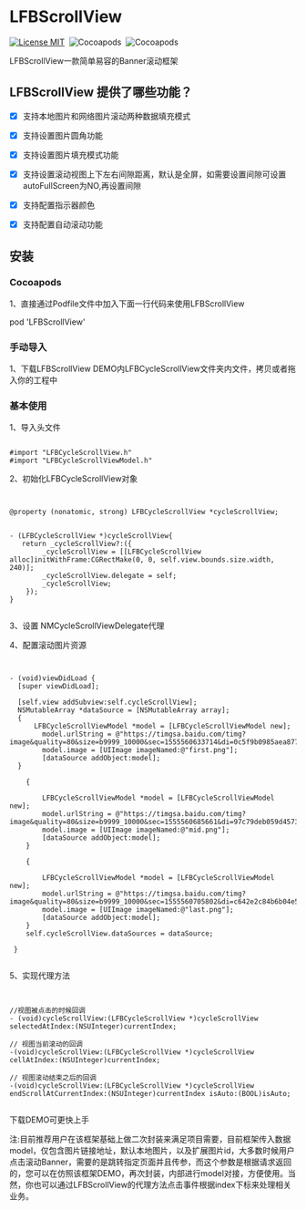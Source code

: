 LFBScrollView
=============
[![License MIT](https://img.shields.io/github/license/mashape/apistatus.svg?maxAge=2592000)](https://github.com/LiuFuBo1991/LFBSocialSDK)&nbsp;
![Cocoapods](https://img.shields.io/badge/pod-v2.0.0-greenLFBModleFile.svg)&nbsp;
![Cocoapods](https://img.shields.io/badge/platform-osx%20%7C%20ios-LFBModelFile.svg)&nbsp;

LFBScrollView一款简单易容的Banner滚动框架

## LFBScrollView 提供了哪些功能？


- [x] 支持本地图片和网络图片滚动两种数据填充模式
- [x] 支持设置图片圆角功能
- [x] 支持设置图片填充模式功能
- [x] 支持设置滚动视图上下左右间隙距离，默认是全屏，如需要设置间隙可设置autoFullScreen为NO,再设置间隙
- [x] 支持配置指示器颜色
- [x] 支持配置自动滚动功能


## 安装 

### Cocoapods

1、直接通过Podfile文件中加入下面一行代码来使用LFBScrollView

pod 'LFBScrollView'

### 手动导入

1、下载LFBScrollView DEMO内LFBCycleScrollView文件夹内文件，拷贝或者拖入你的工程中


### 基本使用


1、导入头文件
<pre><code>
#import "LFBCycleScrollView.h"
#import "LFBCycleScrollViewModel.h"
</code></pre>

2、初始化LFBCycleScrollView对象
<pre><code>

@property (nonatomic, strong) LFBCycleScrollView *cycleScrollView;


- (LFBCycleScrollView *)cycleScrollView{
   return _cycleScrollView?:({
        _cycleScrollView = [[LFBCycleScrollView alloc]initWithFrame:CGRectMake(0, 0, self.view.bounds.size.width, 240)];
        _cycleScrollView.delegate = self;
        _cycleScrollView;
    });
}

</code></pre>


3、设置 NMCycleScrollViewDelegate代理


4、配置滚动图片资源

<pre><code>

- (void)viewDidLoad {
  [super viewDidLoad];

  [self.view addSubview:self.cycleScrollView];
  NSMutableArray<LFBCycleScrollViewModel *> *dataSource = [NSMutableArray array];
  {
      LFBCycleScrollViewModel *model = [LFBCycleScrollViewModel new];
        model.urlString = @"https://timgsa.baidu.com/timg?image&quality=80&size=b9999_10000&sec=1555560633714&di=0c5f9b0985aea877fc6df6f8f5354a9b&imgtype=0&src=http%3A%2F%2Fpic.qiantucdn.com%2F58pic%2F25%2F56%2F29%2F58396c9c1a3a4_1024.jpg";
        model.image = [UIImage imageNamed:@"first.png"];
        [dataSource addObject:model];
  }
    
    {
        
        LFBCycleScrollViewModel *model = [LFBCycleScrollViewModel new];
        model.urlString = @"https://timgsa.baidu.com/timg?image&quality=80&size=b9999_10000&sec=1555560685661&di=97c79deb059d4573342902f3a3bbca98&imgtype=0&src=http%3A%2F%2Fimg15.3lian.com%2F2015%2Fa1%2F13%2Fd%2F6.jpg";
        model.image = [UIImage imageNamed:@"mid.png"];
        [dataSource addObject:model];
    }
    
    {
        
        LFBCycleScrollViewModel *model = [LFBCycleScrollViewModel new];
        model.urlString = @"https://timgsa.baidu.com/timg?image&quality=80&size=b9999_10000&sec=1555560705802&di=c642e2c84b6b04e5d7d178e4858b7a85&imgtype=0&src=http%3A%2F%2Fwww.hubei.gov.cn%2Fmlhb%2Flyms%2Fxyjq%2F201205%2FW020120531559128275377.jpg";
        model.image = [UIImage imageNamed:@"last.png"];
        [dataSource addObject:model];
    }
    self.cycleScrollView.dataSources = dataSource;

 }

</code></pre>


5、实现代理方法

<pre><code>

//视图被点击的时候回调
- (void)cycleScrollView:(LFBCycleScrollView *)cycleScrollView selectedAtIndex:(NSUInteger)currentIndex;

// 视图当前滚动的回调
-(void)cycleScrollView:(LFBCycleScrollView *)cycleScrollView cellAtIndex:(NSUInteger)currentIndex;

// 视图滚动结束之后的回调
-(void)cycleScrollView:(LFBCycleScrollView *)cycleScrollView endScrollAtCurrentIndex:(NSUInteger)currentIndex isAuto:(BOOL)isAuto;

</code></pre>

下载DEMO可更快上手

注:目前推荐用户在该框架基础上做二次封装来满足项目需要，目前框架传入数据model，仅包含图片链接地址，默认本地图片，以及扩展图片id，大多数时候用户点击滚动Banner，需要的是跳转指定页面并且传参，而这个参数是根据请求返回的，您可以在仿照该框架DEMO，再次封装，内部进行model对接，方便使用。当然，你也可以通过LFBScrollView的代理方法点击事件根据index下标来处理相关业务。


